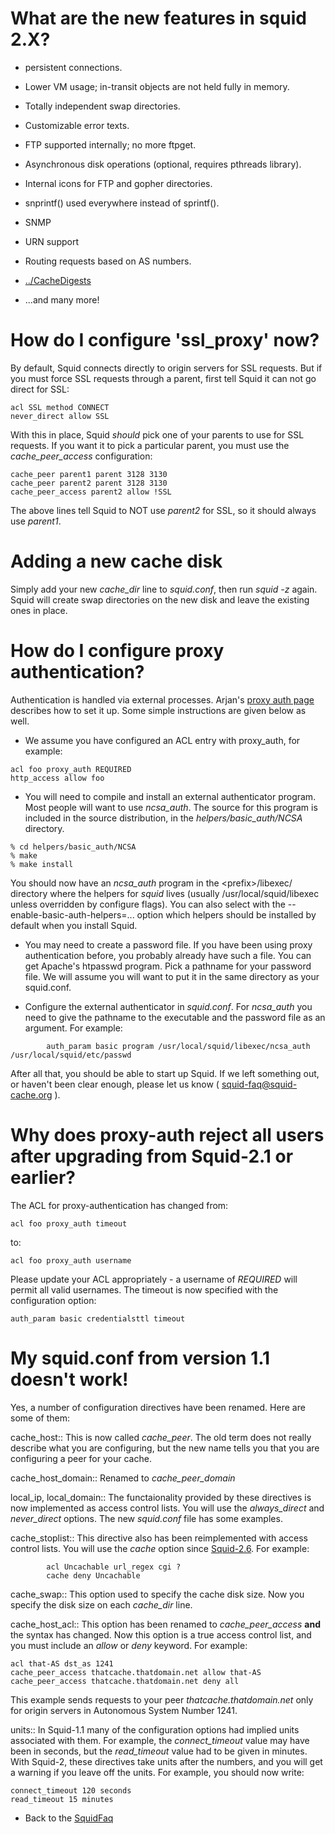 # What are the new features in squid 2.X?

  - persistent connections.

  - Lower VM usage; in-transit objects are not held fully in memory.

  - Totally independent swap directories.

  - Customizable error texts.

  - FTP supported internally; no more ftpget.

  - Asynchronous disk operations (optional, requires pthreads library).

  - Internal icons for FTP and gopher directories.

  - snprintf() used everywhere instead of sprintf().

  - SNMP

  - URN support

  - Routing requests based on AS numbers.

  - [../CacheDigests](/SquidFaq/CacheDigests)

  - ...and many more\!

# How do I configure 'ssl\_proxy' now?

By default, Squid connects directly to origin servers for SSL requests.
But if you must force SSL requests through a parent, first tell Squid it
can not go direct for SSL:

    acl SSL method CONNECT
    never_direct allow SSL

With this in place, Squid *should* pick one of your parents to use for
SSL requests. If you want it to pick a particular parent, you must use
the *cache\_peer\_access* configuration:

    cache_peer parent1 parent 3128 3130
    cache_peer parent2 parent 3128 3130
    cache_peer_access parent2 allow !SSL

The above lines tell Squid to NOT use *parent2* for SSL, so it should
always use *parent1*.

# Adding a new cache disk

Simply add your new *cache\_dir* line to *squid.conf*, then run *squid
-z* again. Squid will create swap directories on the new disk and leave
the existing ones in place.

# How do I configure proxy authentication?

Authentication is handled via external processes. Arjan's [proxy auth
page](http://www.devet.org/squid/proxy_auth/) describes how to set it
up. Some simple instructions are given below as well.

  - We assume you have configured an ACL entry with proxy\_auth, for
    example:

<!-- end list -->

    acl foo proxy_auth REQUIRED
    http_access allow foo

  - You will need to compile and install an external authenticator
    program. Most people will want to use *ncsa\_auth*. The source for
    this program is included in the source distribution, in the
    *helpers/basic\_auth/NCSA* directory.

<!-- end list -->

    % cd helpers/basic_auth/NCSA
    % make
    % make install

You should now have an *ncsa\_auth* program in the \<prefix\>/libexec/
directory where the helpers for *squid* lives (usually
/usr/local/squid/libexec unless overridden by configure flags). You can
also select with the --enable-basic-auth-helpers=... option which
helpers should be installed by default when you install Squid.

  - You may need to create a password file. If you have been using proxy
    authentication before, you probably already have such a file. You
    can get Apache's htpasswd program. Pick a pathname for your password
    file. We will assume you will want to put it in the same directory
    as your squid.conf.

  - Configure the external authenticator in *squid.conf*. For
    *ncsa\_auth* you need to give the pathname to the executable and the
    password file as an argument. For example:

<!-- end list -->

``` 
        auth_param basic program /usr/local/squid/libexec/ncsa_auth /usr/local/squid/etc/passwd
```

After all that, you should be able to start up Squid. If we left
something out, or haven't been clear enough, please let us know (
<squid-faq@squid-cache.org> ).

# Why does proxy-auth reject all users after upgrading from Squid-2.1 or earlier?

The ACL for proxy-authentication has changed from:

    acl foo proxy_auth timeout

to:

    acl foo proxy_auth username

Please update your ACL appropriately - a username of *REQUIRED* will
permit all valid usernames. The timeout is now specified with the
configuration option:

    auth_param basic credentialsttl timeout

# My squid.conf from version 1.1 doesn't work\!

Yes, a number of configuration directives have been renamed. Here are
some of them:

cache\_host:: This is now called *cache\_peer*. The old term does not
really describe what you are configuring, but the new name tells you
that you are configuring a peer for your cache.

cache\_host\_domain:: Renamed to *cache\_peer\_domain*

local\_ip, local\_domain:: The functaionality provided by these
directives is now implemented as access control lists. You will use the
*always\_direct* and *never\_direct* options. The new *squid.conf* file
has some examples.

cache\_stoplist:: This directive also has been reimplemented with access
control lists. You will use the *cache* option since
[Squid-2.6](/Releases/Squid-2.6).
For example:

``` 
        acl Uncachable url_regex cgi ?
        cache deny Uncachable
```

cache\_swap:: This option used to specify the cache disk size. Now you
specify the disk size on each *cache\_dir* line.

cache\_host\_acl:: This option has been renamed to *cache\_peer\_access*
**and** the syntax has changed. Now this option is a true access control
list, and you must include an *allow* or *deny* keyword. For example:

    acl that-AS dst_as 1241
    cache_peer_access thatcache.thatdomain.net allow that-AS
    cache_peer_access thatcache.thatdomain.net deny all

This example sends requests to your peer *thatcache.thatdomain.net* only
for origin servers in Autonomous System Number 1241.

units:: In Squid-1.1 many of the configuration options had implied units
associated with them. For example, the *connect\_timeout* value may have
been in seconds, but the *read\_timeout* value had to be given in
minutes. With Squid-2, these directives take units after the numbers,
and you will get a warning if you leave off the units. For example, you
should now write:

    connect_timeout 120 seconds
    read_timeout 15 minutes

  - Back to the
    [SquidFaq](/SquidFaq)
